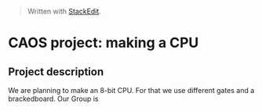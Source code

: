 


> Written with [StackEdit](https://stackedit.io/).

# CAOS project: making a CPU
## Project description

We are planning to make an 8-bit CPU. For that we use different gates and a brackedboard. Our Group is 
<!--stackedit_data:
eyJoaXN0b3J5IjpbLTQ2MTU2ODUyNyw3MzA5OTgxMTZdfQ==
-->